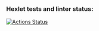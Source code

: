 ### Hexlet tests and linter status:
[![Actions Status](https://github.com/trair/layout-designer-project-58/workflows/hexlet-check/badge.svg)](https://github.com/trair/layout-designer-project-58/actions)